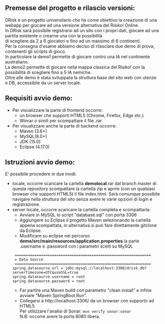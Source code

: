 ## Premesse del progetto e rilascio versioni: ##
DRisk è un progetto universitario che ha come obiettivo la creazione di una webapp per giocare ad una versione alternativa del Risiko! Online.<br>
In DRisk sarà possibile registrarsi ad un sito con i propri dati, giocare ad una partita esistente o crearne una con la possibilità<br>
di scegliere da 2 a 6 giocatori e fino ad un massimo di 6 continenti.<br>
Per la consegna d'esame abbiamo deciso di rilasciare due demo di prova, contenenti gli scripts di gioco. <br>
In particolare la demo1 permette di giocare contro una IA nel continente australiano.<br>
La demo2 permette di giocare nella mappa classica del Risiko! con la possibilità di scegliere fino a 5 IA nemiche.<br>
Oltre alle demo è stata sviluppata la struttura base del sito web con utenze e DB, accessibile da un server locale.<br>
## Requisiti avvio demo: ##
- Per visualizzare la parte di frontend occorre:
	- un browser che supporti HTML5 (Chrome, Firefox, Edge etc.)
	- Winrar o simili per scompattare il file .rar
- Per visualizzare anche la parte di backend occorre:
	- Maven (3.6+)
	- MySQL(8.0+)
	- JDK (15.0)
	- Eclipse (4.17.0)
## Istruzioni avvio demo: ##
E' possibile procedere in due modi:
 - locale, occorre scaricare la cartella <b>demolocal</b>.rar dal branch master di questa repository
   scompattare la cartella zip e aprire (con un qualsiasi browser che supporti HTML5) il file index.html.
   Sarà comunque possibile navigare nella struttura del sito senza avere le varie opzioni di login e registrazione.
- server locale, occorre scaricare la cartella completa e scompattarla:
    - Avviare in MySQL lo script "database.sql" con porta 3306
    - Aggiungere su Eclipse il progetto Maven selezionando la cartella appena scompattata, in alternativa si può fare direttamente gitclone da Eclipse.
    - Modificare su eclipse nel percorso <b>demo/src/main/resources/application.properties</b> la parte .username e .password con i parametri scelti su MySQL
	``` 
	 ==============================================================
	 = Data Source
	 ==============================================================
	spring.datasource.url = jdbc:mysql://localhost:3306/drisk_db?serverTimezone=UTC&useSSL=true
	spring.datasource.username = root 
	spring.datasource.password = root
	``` 
    - Far partire una Maven build con parametro "clean install" e infine avviare "Maven SpringBoot Run".
    - Collegarsi a http://localhost:3306/ da un browser con supporto ad HTML5.
<br> Per utilizzare l'analisi di Sonar:
 	```mvn verify sonar:sonar```<br>
   N.B: occorre avere la porta 8080 libera.
